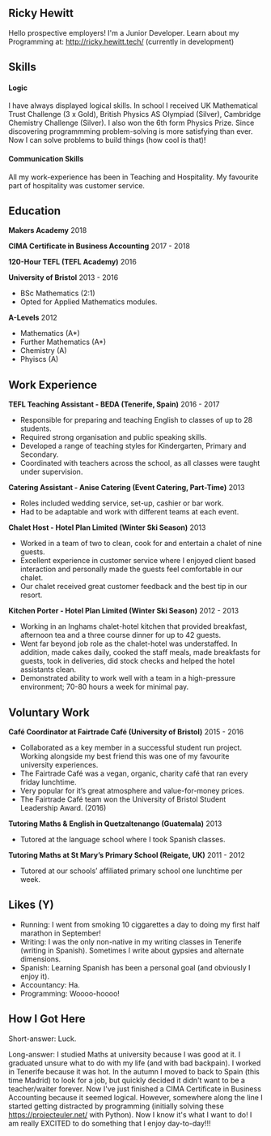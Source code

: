 ## Ricky Hewitt

Hello prospective employers! I'm a Junior Developer. Learn about my Programming at: http://ricky.hewitt.tech/ (currently in development)

## Skills

#### Logic

I have always displayed logical skills. In school I received UK Mathematical Trust Challenge (3 x Gold), British Physics AS Olympiad (Silver), Cambridge Chemistry Challenge (Silver). I also won the 6th form Physics Prize. Since discovering programmming problem-solving is more satisfying than ever. Now I can solve problems to build things (how cool is that)!

#### Communication Skills

All my work-experience has been in Teaching and Hospitality. My favourite part of hospitality was customer service.

## Education

**Makers Academy** 2018

**CIMA Certificate in Business Accounting** 2017 - 2018

**120-Hour TEFL (TEFL Academy)** 2016

**University of Bristol** 2013 - 2016

- BSc Mathematics (2:1)
- Opted for Applied Mathematics modules.

**A-Levels** 2012

- Mathematics (A*)
- Further Mathematics (A*)
- Chemistry (A)
- Phyiscs (A)

## Work Experience

**TEFL Teaching Assistant - BEDA (Tenerife, Spain)** 2016 - 2017
- Responsible for preparing and teaching English to classes of up to 28 students.
- Required strong organisation and public speaking skills. 
- Developed a range of teaching styles for Kindergarten, Primary and Secondary. 
- Coordinated with teachers across the school, as all classes were taught under supervision. 

**Catering Assistant - Anise Catering (Event Catering, Part-Time)** 2013
- Roles included wedding service, set-up, cashier or bar work.
- Had to be adaptable and work with different teams at each event.

**Chalet Host - Hotel Plan Limited (Winter Ski Season)** 2013
- Worked in a team of two to clean, cook for and entertain a chalet of nine guests.
- Excellent experience in customer service where I enjoyed client based interaction and personally made the guests feel comfortable in our chalet.
- Our chalet received great customer feedback and the best tip in our resort.

**Kitchen Porter - Hotel Plan Limited (Winter Ski Season)**	2012 - 2013
- Working in an Inghams chalet-hotel kitchen that provided breakfast, afternoon tea and a three course dinner for up to 42 guests. 
- Went far beyond job role as the chalet-hotel was understaffed. In addition, made cakes daily, cooked the staff meals, made breakfasts for guests, took in deliveries, did stock checks and helped the hotel assistants clean.
- Demonstrated ability to work well with a team in a high-pressure environment; 70-80 hours a week for minimal pay.

## Voluntary Work

**Café Coordinator at Fairtrade Café (University of Bristol)** 2015 - 2016
- Collaborated as a key member in a successful student run project. Working alongside my best friend this was one of my favourite university experiences.
- The Fairtrade Café was a vegan, organic, charity café that ran every friday lunchtime.
- Very popular for it’s great atmosphere and value-for-money prices.
- The Fairtrade Café team won the University of Bristol Student Leadership Award. (2016)

**Tutoring Maths & English in Quetzaltenango (Guatemala)** 2013
- Tutored at the language school where I took Spanish classes.

**Tutoring Maths at St Mary’s Primary School (Reigate, UK)** 2011 - 2012
- Tutored at our schools’ affiliated primary school one lunchtime per week.

## Likes (Y)

- Running: I went from smoking 10 ciggarettes a day to doing my first half marathon in September!
- Writing: I was the only non-native in my writing classes in Tenerife (writing in Spanish). Sometimes I write about gypsies and alternate dimensions.
- Spanish: Learning Spanish has been a personal goal (and obviously I enjoy it).
- Accountancy: Ha.
- Programming: Woooo-hoooo!

## How I Got Here

Short-answer: Luck.

Long-answer: I studied Maths at university because I was good at it. I graduated unsure what to do with my life (and with bad backpain). I worked in Tenerife because it was hot. In the autumn I moved to back to Spain (this time Madrid) to look for a job, but quickly decided it didn't want to be a teacher/waiter forever. Now I've just finished a CIMA Certificate in Business Accounting because it seemed logical. However, somewhere along the line I started getting distracted by programming (initially solving these  https://projecteuler.net/ with Python). Now I know it's what I want to do! I am really EXCITED to do something that I enjoy day-to-day!!!
